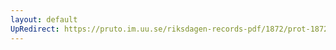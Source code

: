 ```yaml
---
layout: default
UpRedirect: https://pruto.im.uu.se/riksdagen-records-pdf/1872/prot-1872--ak--406/prot-1872--ak--406_074.pdf
---
```

